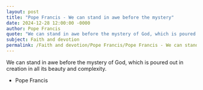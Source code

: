 ```yaml
---
layout: post
title: "Pope Francis - We can stand in awe before the mystery"
date: 2024-12-28 12:00:00 -0000
author: Pope Francis
quote: "We can stand in awe before the mystery of God, which is poured out in creation in all its beauty and complexity."
subject: Faith and devotion
permalink: /Faith and devotion/Pope Francis/Pope Francis - We can stand in awe before the mystery
---
```


We can stand in awe before the mystery of God, which is poured out in creation in all its beauty and complexity.

- Pope Francis
